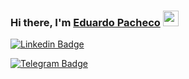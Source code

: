 ### Hi there, I'm <a href="https://www.linkedin.com/in/edoapp/" target="_blank">Eduardo Pacheco</a> <img src="https://media.giphy.com/media/hvRJCLFzcasrR4ia7z/giphy.gif" width="25px">

[![Linkedin Badge](https://img.shields.io/badge/-LinkedIn-0e76a8?style=flat-square&logo=Linkedin&logoColor=white)](https://www.linkedin.com/in/edoapp/)
<!-- [![Website Badge](https://img.shields.io/badge/Website-3b5998?style=flat-square&logo=google-chrome&logoColor=white)](https://gkassym.netlify.app) -->
<!-- [![Twitter Badge](https://img.shields.io/badge/-Twitter-00acee?style=flat-square&logo=Twitter&logoColor=white)](https://twitter.com/GKassym) -->
<!-- [![Instagram Badge](https://img.shields.io/badge/-Instagram-e4405f?style=flat-square&logo=Instagram&logoColor=white)](https://instagram.com/gkassym/) -->
<!-- [![Medium Badge](https://img.shields.io/badge/medium-%2312100E.svg?&style=for-square&logo=medium&logoColor=white)](https://gapur-kassym.medium.com/)  --> 
[![Telegram Badge](https://img.shields.io/badge/-Telegram-0088cc?style=flat-square&logo=Telegram&logoColor=white)](https://t.me/EdoAP)

<!--
**EdoAPP/EdoAPP** is a ✨ _special_ ✨ repository because its `README.md` (this file) appears on your GitHub profile.

Here are some ideas to get you started:

- 🔭 I’m currently working on ...
- 🌱 I’m currently learning ...
- 👯 I’m looking to collaborate on ...
- 🤔 I’m looking for help with ...
- 💬 Ask me about ...
- 📫 How to reach me: ...
- 😄 Pronouns: ...
- ⚡ Fun fact: ...
-->
